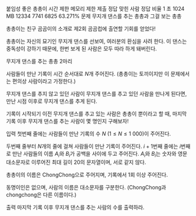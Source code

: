 붙임성 좋은 총총이
시간 제한 메모리 제한 제출 정답 맞힌 사람 정답 비율
1 초 1024 MB 12334 7741 6825 63.271%
문제
무지개 댄스를 추는 총총과 그걸 보는 총총

총총이는 친구 곰곰이의 소개로 제2회 곰곰컵에 출연할 기회를 얻었다!

총총이는 자신의 묘기인 무지개 댄스를 선보여, 여러분의 환심을 사려 한다. 이 댄스는 중독성이 강하기 때문에, 한번 보게 된 사람은 모두 따라 하게 돼버린다.

무지개 댄스를 추는 총총 2마리

사람들이 만난 기록이 시간 순서대로
$N$개 주어진다. (총총이는 토끼이지만 이 문제에서는 편의상 사람이라고 가정한다.)

무지개 댄스를 추지 않고 있던 사람이 무지개 댄스를 추고 있던 사람을 만나게 된다면, 만난 시점 이후로 무지개 댄스를 추게 된다.

기록이 시작되기 이전 무지개 댄스를 추고 있는 사람은 총총이 뿐이라고 할 때, 마지막 기록 이후 무지개 댄스를 추는 사람이 몇 명인지 구해보자!

입력
첫번째 줄에는 사람들이 만난 기록의 수
$N\ (1 \le N \le 1\ 000)$이 주어진다.

두번째 줄부터
$N$개의 줄에 걸쳐 사람들이 만난 기록이 주어진다.
$i + 1$번째 줄에는
$i$번째로 만난 사람들의 이름
$A_i$와
$B_i$가 공백을 사이에 두고 주어진다.
$A_i$와
$B_i$는 숫자와 영문 대소문자로 이루어진 최대 길이
$20$의 문자열이며, 서로 같지 않다.

총총이의 이름은 ChongChong으로 주어지며, 기록에서 1회 이상 주어진다.

동명이인은 없으며, 사람의 이름은 대소문자를 구분한다. (ChongChong과 chongchong은 다른 이름이다.)

출력
마지막 기록 이후 무지개 댄스를 추는 사람의 수를 출력하라.
